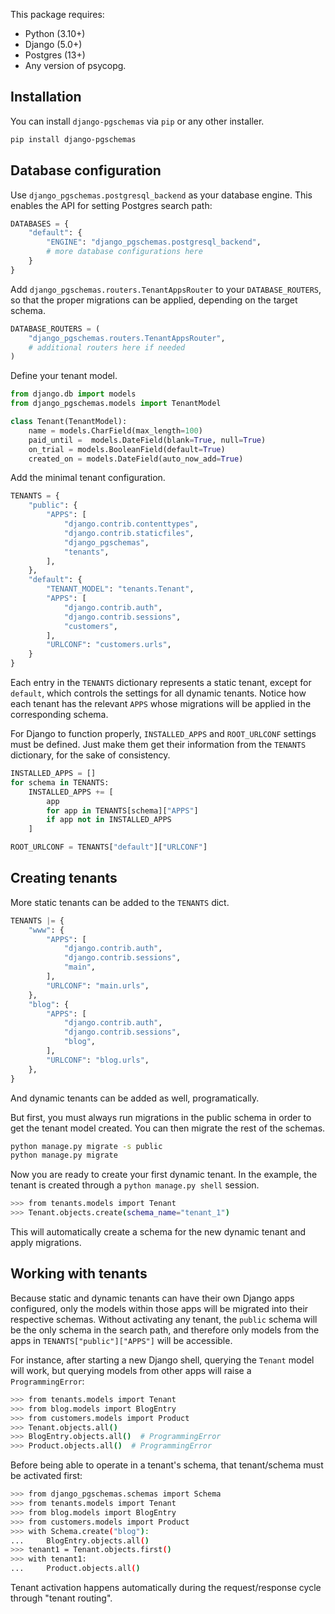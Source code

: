 This package requires:

- Python (3.10+)
- Django (5.0+)
- Postgres (13+)
- Any version of psycopg.

## Installation

You can install `django-pgschemas` via `pip` or any other installer.

```bash
pip install django-pgschemas
```

## Database configuration

Use `django_pgschemas.postgresql_backend` as your database engine. This enables the API for setting Postgres search path:

```python title="settings.py"
DATABASES = {
    "default": {
        "ENGINE": "django_pgschemas.postgresql_backend",
        # more database configurations here
    }
}
```

Add `django_pgschemas.routers.TenantAppsRouter` to your `DATABASE_ROUTERS`, so that the proper migrations can be applied, depending on the target schema.

```python title="settings.py"
DATABASE_ROUTERS = (
    "django_pgschemas.routers.TenantAppsRouter",
    # additional routers here if needed
)
```

Define your tenant model.

```python title="tenants/models.py"
from django.db import models
from django_pgschemas.models import TenantModel

class Tenant(TenantModel):
    name = models.CharField(max_length=100)
    paid_until =  models.DateField(blank=True, null=True)
    on_trial = models.BooleanField(default=True)
    created_on = models.DateField(auto_now_add=True)
```

Add the minimal tenant configuration.

```python title="settings.py"
TENANTS = {
    "public": {
        "APPS": [
            "django.contrib.contenttypes",
            "django.contrib.staticfiles",
            "django_pgschemas",
            "tenants",
        ],
    },
    "default": {
        "TENANT_MODEL": "tenants.Tenant",
        "APPS": [
            "django.contrib.auth",
            "django.contrib.sessions",
            "customers",
        ],
        "URLCONF": "customers.urls",
    }
}
```

Each entry in the `TENANTS` dictionary represents a static tenant, except for `default`, which controls the settings for all dynamic tenants. Notice how each tenant has the relevant `APPS` whose migrations will be applied in the corresponding schema.

For Django to function properly, `INSTALLED_APPS` and `ROOT_URLCONF` settings must be defined. Just make them get their information from the `TENANTS` dictionary, for the sake of consistency.

```python title="settings.py"
INSTALLED_APPS = []
for schema in TENANTS:
    INSTALLED_APPS += [
        app
        for app in TENANTS[schema]["APPS"]
        if app not in INSTALLED_APPS
    ]

ROOT_URLCONF = TENANTS["default"]["URLCONF"]
```

## Creating tenants

More static tenants can be added to the `TENANTS` dict.

```python title="settings.py"
TENANTS |= {
    "www": {
        "APPS": [
            "django.contrib.auth",
            "django.contrib.sessions",
            "main",
        ],
        "URLCONF": "main.urls",
    },
    "blog": {
        "APPS": [
            "django.contrib.auth",
            "django.contrib.sessions",
            "blog",
        ],
        "URLCONF": "blog.urls",
    },
}
```

And dynamic tenants can be added as well, programatically.

But first, you must always run migrations in the public schema in order to get the tenant model created. You can then migrate the rest of the schemas.

```bash
python manage.py migrate -s public
python manage.py migrate
```

Now you are ready to create your first dynamic tenant. In the example, the tenant is created through a `python manage.py shell` session.

```bash
>>> from tenants.models import Tenant
>>> Tenant.objects.create(schema_name="tenant_1")
```

This will automatically create a schema for the new dynamic tenant and apply migrations.

## Working with tenants

Because static and dynamic tenants can have their own Django apps configured, only the models within those apps will be migrated into their respective schemas. Without activating any tenant, the `public` schema will be the only schema in the search path, and therefore only models from the apps in `TENANTS["public"]["APPS"]` will be accessible.

For instance, after starting a new Django shell, querying the `Tenant` model will work, but querying models from other apps will raise a `ProgrammingError`:

```bash hl_lines="5 6"
>>> from tenants.models import Tenant
>>> from blog.models import BlogEntry
>>> from customers.models import Product
>>> Tenant.objects.all()
>>> BlogEntry.objects.all()  # ProgrammingError
>>> Product.objects.all()  # ProgrammingError
```

Before being able to operate in a tenant's schema, that tenant/schema must be activated first:

```bash hl_lines="1 5 8"
>>> from django_pgschemas.schemas import Schema
>>> from tenants.models import Tenant
>>> from blog.models import BlogEntry
>>> from customers.models import Product
>>> with Schema.create("blog"):
...     BlogEntry.objects.all()
>>> tenant1 = Tenant.objects.first()
>>> with tenant1:
...     Product.objects.all()
```

Tenant activation happens automatically during the request/response cycle through "tenant routing".
